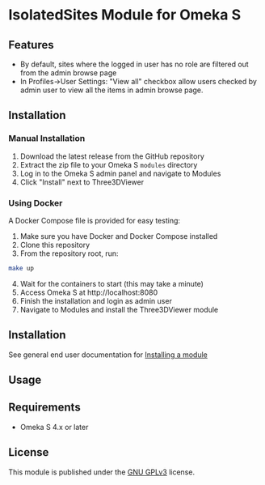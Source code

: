 # IsolatedSites Module for Omeka S


## Features
- By default, sites where the logged in user has no role are filtered out from the admin browse page  
- In Profiles->User Settings: "View all" checkbox allow users checked by admin user to view all the items in admin browse page.


## Installation

### Manual Installation

1. Download the latest release from the GitHub repository
2. Extract the zip file to your Omeka S `modules` directory
3. Log in to the Omeka S admin panel and navigate to Modules
5. Click "Install" next to Three3DViewer

### Using Docker

A Docker Compose file is provided for easy testing:

1. Make sure you have Docker and Docker Compose installed
2. Clone this repository
3. From the repository root, run:

```bash
make up
```

4. Wait for the containers to start (this may take a minute)
5. Access Omeka S at http://localhost:8080
6. Finish the installation and login as admin user
7. Navigate to Modules and install the Three3DViewer module

## Installation

See general end user documentation for [Installing a module](http://omeka.org/s/docs/user-manual/modules/#installing-modules)

## Usage



## Requirements

- Omeka S 4.x or later

## License

This module is published under the [GNU GPLv3](LICENSE) license.
